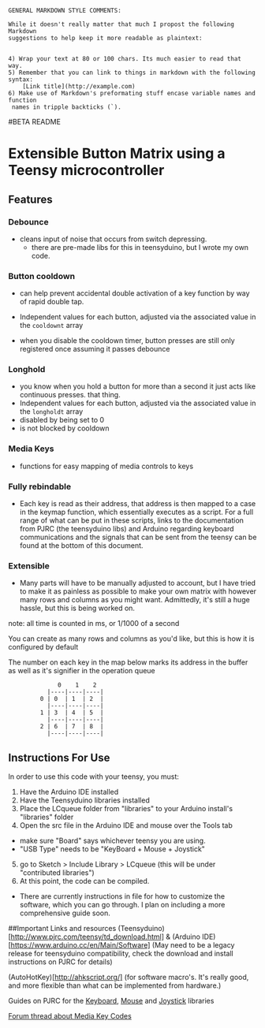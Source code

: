     
    GENERAL MARKDOWN STYLE COMMENTS:
    
    While it doesn't really matter that much I propost the following Markdown
    suggestions to help keep it more readable as plaintext:


    4) Wrap your text at 80 or 100 chars. Its much easier to read that way.
    5) Remember that you can link to things in markdown with the following syntax:
        [Link title](http://example.com)
    6) Make use of Markdown's preformating stuff encase variable names and function
     names in tripple backticks (`).
    
#BETA README
# Extensible Button Matrix using a Teensy microcontroller

## Features

### Debounce

 - cleans input of noise that occurs from switch depressing.
   - there are pre-made libs for this in teensyduino, but I wrote my own code.

### Button cooldown

  - can help prevent accidental double activation of a key function by way of rapid double tap.
  - Independent values for each button, adjusted via the associated value in the ```cooldownt``` array
 
  - when you disable the cooldown timer, button presses are still only registered once assuming it passes debounce

### Longhold

  - you know when you hold a button for more than a second it just acts like continuous presses. that thing.
  - Independent values for each button, adjusted via the associated value in the ```longholdt``` array 
  - disabled by being set to 0
  - is not blocked by cooldown
  
### Media Keys

  - functions for easy mapping of media controls to keys
         
### Fully rebindable

  - Each key is read as their address, that address is then mapped to a case in the keymap function, which essentially
    executes as a script. For a full range of what can be put in these scripts, links to the documentation from PJRC (the teensyduino libs)
	and Arduino regarding keyboard communications and the signals that can be sent from the teensy can be found at the bottom of this document.
              
### Extensible

  - Many parts will have to be manually adjusted to account, but I have tried to make it as painless
    as possible to make your own matrix with however many rows and columns as you might want.
	Admittedly, it's still a huge hassle, but this is being worked on.
	

note: all time is counted in ms, or 1/1000 of a second

You can create as many rows and columns as you'd like, but this is how it is configured by default

The number on each key in the map below marks its address in the buffer as well as it's signifier in the operation queue

                  0    1    2      
               |----|----|----|
             0 | 0  | 1  | 2  |
               |----|----|----|
             1 | 3  | 4  | 5  |
               |----|----|----|
             2 | 6  | 7  | 8  |
               |----|----|----|

## Instructions For Use
In order to use this code with your teensy, you must:

1.  Have the Arduino IDE installed
2.  Have the Teensyduino libraries installed
3.  Place the LCqueue folder from "libraries" to your Arduino install's "libraries" folder
4.  Open the src file in the Arduino IDE and mouse over the Tools tab
  - make sure "Board" says whichever teensy you are using.
  - "USB Type" needs to be "KeyBoard + Mouse + Joystick"
5.  go to Sketch > Include Library > LCqueue	(this will be under "contributed libraries")
6.  At this point, the code can be compiled.
  - There are currently instructions in file for how to customize the software, which you can go through. I plan on including a more comprehensive guide soon.

##Important Links and resources
(Teensyduino)[http://www.pjrc.com/teensy/td_download.html] & (Arduino IDE)[https://www.arduino.cc/en/Main/Software] (May need to be a legacy release for teensyduino compatibility, check the download and install instructions on PJRC for details)

(AutoHotKey)[http://ahkscript.org/] (for software macro's. It's really good, and more flexible than what can be implemented from hardware.)

Guides on PJRC for the [Keyboard](http://www.pjrc.com/teensy/td_keyboard.html), [Mouse](http://www.pjrc.com/teensy/td_mouse.html) and [Joystick](http://www.pjrc.com/teensy/td_joystick.html) libraries

[Forum thread about Media Key Codes](https://forum.pjrc.com/threads/34074-Keyboard-Media-Keys-now-%28hopefully%29-Windows-compatible)